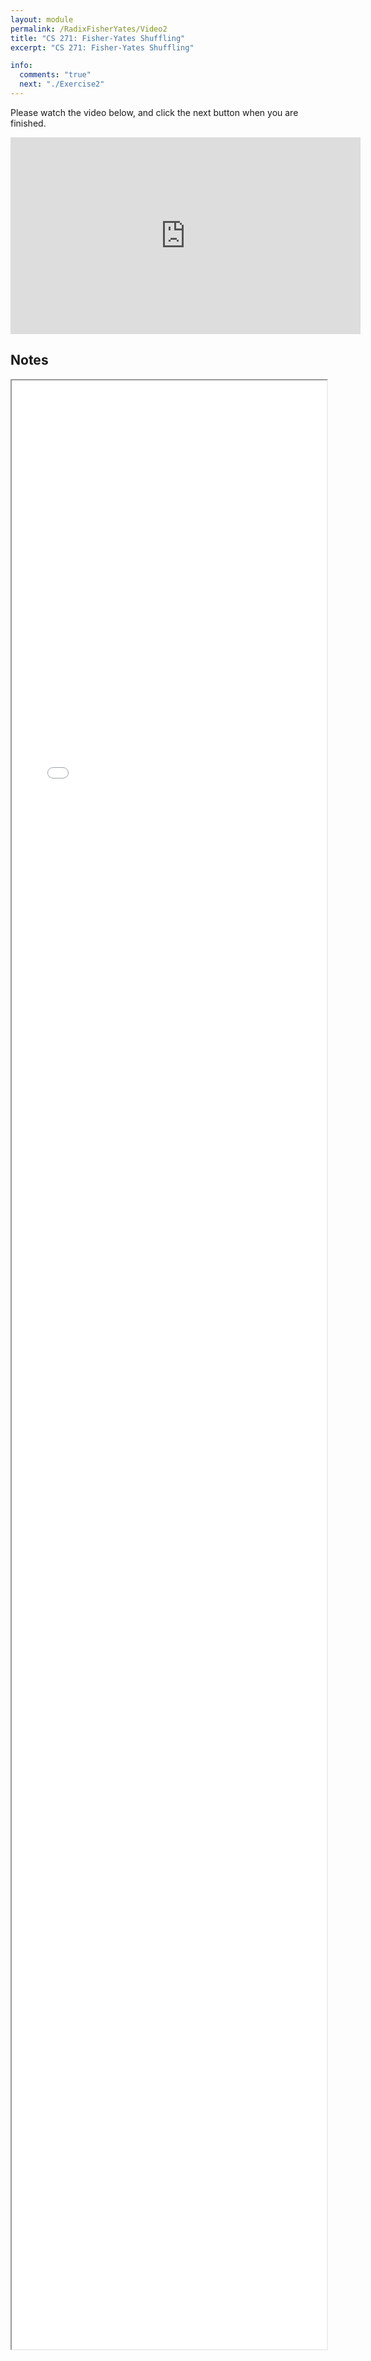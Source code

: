 ```yaml
---
layout: module
permalink: /RadixFisherYates/Video2
title: "CS 271: Fisher-Yates Shuffling"
excerpt: "CS 271: Fisher-Yates Shuffling"

info:
  comments: "true"
  next: "./Exercise2"
---
```


<p>
Please watch the video below, and click the next button when you are finished.
</p>

<iframe width="560" height="315" src="https://www.youtube.com/embed/Dd3P-SUeKrI" title="YouTube video player" frameborder="0" allow="accelerometer; autoplay; clipboard-write; encrypted-media; gyroscope; picture-in-picture" allowfullscreen></iframe>

<h2>Notes</h2>

<iframe src = "../images/Module16/FisherYates.html" width="100%" height="3150">